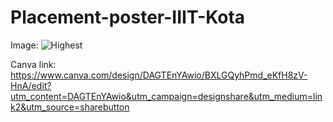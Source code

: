 # Placement-poster-IIIT-Kota
Image:
![Highest](https://github.com/user-attachments/assets/9c95c8bc-8526-4e29-86c5-030de2ce102c)


Canva link:
https://www.canva.com/design/DAGTEnYAwio/BXLGQyhPmd_eKfH8zV-HnA/edit?utm_content=DAGTEnYAwio&utm_campaign=designshare&utm_medium=link2&utm_source=sharebutton
